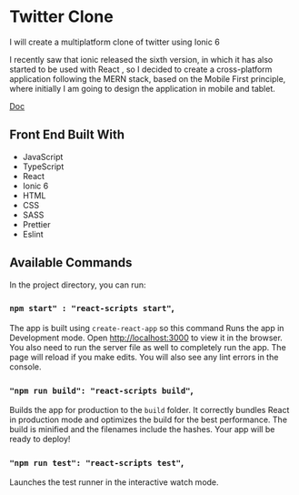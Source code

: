 # Twitter Clone

I will create a multiplatform clone of twitter using Ionic 6

I recently saw that ionic released the sixth version, in which it has also started to be used with React , so I decided to create a cross-platform application following the MERN stack, based on the Mobile First principle, where initially I am going to design the application in mobile and tablet.

[Doc](https://ionicframework.com/docs/api/badge)

## Front End Built With

- JavaScript
- TypeScript
- React
- Ionic 6
- HTML
- CSS
- SASS
- Prettier
- Eslint

## Available Commands

In the project directory, you can run:

### `npm start" : "react-scripts start"`,

The app is built using `create-react-app` so this command Runs the app in Development mode. Open [http://localhost:3000](http://localhost:3000) to view it in the browser. You also need to run the server file as well to completely run the app. The page will reload if you make edits.
You will also see any lint errors in the console.

### `"npm run build": "react-scripts build"`,

Builds the app for production to the `build` folder. It correctly bundles React in production mode and optimizes the build for the best performance. The build is minified and the filenames include the hashes. Your app will be ready to deploy!

### `"npm run test": "react-scripts test"`,

Launches the test runner in the interactive watch mode.
